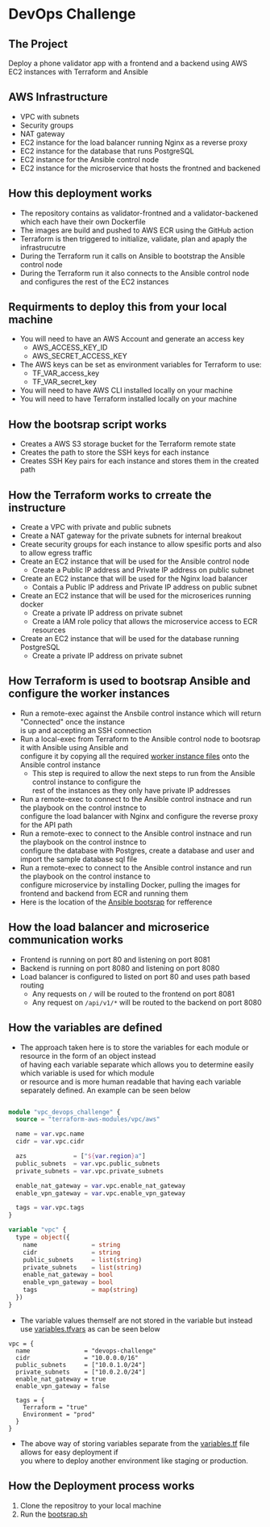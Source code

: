 # DevOps Challenge

## The Project

Deploy a phone validator app with a frontend and a backend using AWS EC2 instances
with Terraform and Ansible

## AWS Infrastructure

- VPC with subnets
- Security groups
- NAT gateway
- EC2 instance for the load balancer running Nginx as a reverse proxy
- EC2 instance for the database that runs PostgreSQL
- EC2 instance for the Ansible control node
- EC2 instance for the microservice that hosts the frontned and backened

## How this deployment works

- The repository contains as validator-frontned and a validator-backened which each have their own Dockerfile
- The images are build and pushed to AWS ECR using the GitHub action
- Terraform is then triggered to initialize, validate, plan and apaply the infrastrucutre
- During the Terraform run it calls on Ansible to bootstrap the Ansible control node
- During the Terraform run it also connects to the Ansible control node and configures the rest of the EC2 instances


## Requirments to deploy this from your local machine

- You will need to have an AWS Account and generate an access key
  - AWS_ACCESS_KEY_ID
  - AWS_SECRET_ACCESS_KEY
- The AWS keys can be set as environment variables for Terraform to use:
  - TF_VAR_access_key
  - TF_VAR_secret_key
- You will need to have AWS CLI installed locally on your machine
- You will need to have Terraform installed locally on your machine

## How the bootsrap script works

- Creates a AWS S3 storage bucket for the Terraform remote state
- Creates the path to store the SSH keys for each instance
- Creates SSH Key pairs for each instance and stores them in the created path

## How the Terraform works to crreate the instructure

- Create a VPC with private and public subnets
- Create a NAT gateway for the private subnets for internal breakout
- Create security groups for each instance to allow spesific ports and also to allow egress traffic
- Create an EC2 instance that will be used for the Ansible control node
  - Create a Public IP address and Private IP address on public subnet
- Create an EC2 instance that will be used for the Nginx load balancer
  - Contais a Public IP address and Private IP address on public subnet
- Create an EC2 instance that will be used for the microserices running docker
  - Create a private IP address on private subnet
  - Create a IAM role policy that allows the microservice access to ECR resources
- Create an EC2 instance that will be used for the database running PostgreSQL
  - Create a private IP address on private subnet

## How Terraform is used to bootsrap Ansible and configure the worker instances

- Run a remote-exec against the Ansbile control instance which will return "Connected" once the instance \
  is up and accepting an SSH connection
- Run a local-exec from Terraform to the Ansible control node to bootsrap it with Ansible using Ansible and \
  configure it by copying all the required [worker instance files](https://github.com/edwardpullen/devops_challenge/tree/main/infrastructure/ansible/config) onto the Ansible control instance
  - This step is required to allow the next steps to run from the Ansible control instance to configure the \
    rest of the instances as they only have private IP addresses
- Run a remote-exec to connect to the Ansible control instnace and run the playbook on the control instnce to \
  configure the load balancer with Nginx and configure the reverse proxy for the API path
- Run a remote-exec to connect to the Ansible control instnace and run the playbook on the control instnce to \
  configure the database with Postgres, create a database and user and import the sample database sql file
- Run a remote-exec to connect to the Ansible control instance and run the playbook on the control instance to \
  configure microservice by installing Docker, pulling the images for frontend and backend from ECR and running them
- Here is the location of the [Ansible bootsrap](https://github.com/edwardpullen/devops_challenge/tree/main/infrastructure/ansible_bootstrap.tf) for refference

## How the load balancer and microserice communication works

- Frontend is running on port 80 and listening on port 8081
- Backend is running on port 8080 and listening on port 8080
- Load balancer is configured to listed on port 80 and uses path based routing
  - Any requests on ```/``` will be routed to the frontend on port 8081
  - Any request on ```/api/v1/*``` will be routed to the backend on port 8080

## How the variables are defined

- The approach taken here is to store the variables for each module or resource in the form of an object instead \
  of having each variable separate which allows you to determine easily which variable is used for which module \
  or resource and is more human readable that having each variable separately defined. An example can be seen below

```terraform

module "vpc_devops_challenge" {
  source = "terraform-aws-modules/vpc/aws"

  name = var.vpc.name
  cidr = var.vpc.cidr

  azs             = ["${var.region}a"]
  public_subnets  = var.vpc.public_subnets
  private_subnets = var.vpc.private_subnets

  enable_nat_gateway = var.vpc.enable_nat_gateway
  enable_vpn_gateway = var.vpc.enable_vpn_gateway

  tags = var.vpc.tags
}

variable "vpc" {
  type = object({
    name               = string
    cidr               = string
    public_subnets     = list(string)
    private_subnets    = list(string)
    enable_nat_gateway = bool
    enable_vpn_gateway = bool
    tags               = map(string)
  })
}

```

- The variable values themself are not stored in the variable but instead use [variables.tfvars](https://github.com/edwardpullen/devops_challenge/tree/main/environment/variables.tfvars) as can be seen below

```teraform
vpc = {
  name               = "devops-challenge"
  cidr               = "10.0.0.0/16"
  public_subnets     = ["10.0.1.0/24"]
  private_subnets    = ["10.0.2.0/24"]
  enable_nat_gateway = true
  enable_vpn_gateway = false
  
  tags = {
    Terraform = "true"
    Environment = "prod"
  }
}
```

- The above way of storing variables separate from the [variables.tf](https://github.com/edwardpullen/devops_challenge/tree/main/infrastrucutre/variable.tf) file allows for easy deployment if \
  you where to deploy another environment like staging or production.

## How the Deployment process works

1. Clone the repositroy to your local machine
2. Run the [bootsrap.sh](https://github.com/edwardpullen/devops_challenge/blob/main/scripts/bootstrap.sh)
